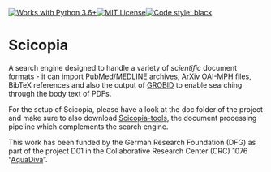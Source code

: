 [![Works with Python 3.6+](https://img.shields.io/badge/python-3.6%20%7C%203.7%20%7C%203.8%20%7C%203.9-informational.svg)](https://www.python.org/downloads/)[![MIT License](https://img.shields.io/badge/license-MIT-blue.svg)](https://github.com/AquaDiva-INFRA1/ad-query-proxy/blob/main/LICENSE)[![Code style: black](https://img.shields.io/badge/code%20style-black-000000.svg)](https://github.com/psf/black)

# Scicopia

A search engine designed to handle a variety of *scientific* document formats - it can import [PubMed](https://pubmed.ncbi.nlm.nih.gov/)/MEDLINE archives, [ArXiv](https://arxiv.org/) OAI-MPH files, BibTeX references and also the output of [GROBID](https://github.com/kermitt2/grobid) to enable searching through the body text of PDFs.

For the setup of Scicopia, please have a look at the doc folder of the project and make sure to also download [Scicopia-tools](https://github.com/pikatech/Scicopia-tools), the document processing pipeline which complements the search engine.

This work has been funded by the German Research Foundation (DFG) as part of the project D01 in the Collaborative Research Center (CRC) 1076 “[AquaDiva](https://www.aquadiva.uni-jena.de)”.

